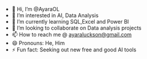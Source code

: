 - 👋 Hi, I’m @AyaraOL
- 👀 I’m interested in AI, Data Analysis
- 🌱 I’m currently learning SQL,Excel and Power BI
- 💞️ I’m looking to collaborate on Data analysis projects
- 📫 How to reach me @ ayaraluckson@gmail.com
- 😄 Pronouns: He, Him
- ⚡ Fun fact: Seeking out new free and good AI tools

<!---
AyaraOL/AyaraOL is a ✨ special ✨ repository because its `README.md` (this file) appears on your GitHub profile.
You can click the Preview link to take a look at your changes.
--->
